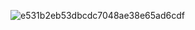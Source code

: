 ![e531b2eb53dbcdc7048ae38e65ad6cdf](https://github.com/user-attachments/assets/25077f0d-c57e-4234-acb9-bb5bd404173e)
